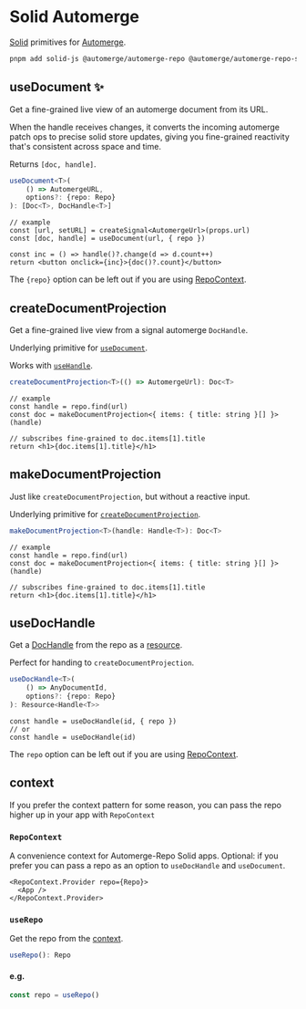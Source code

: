 # Solid Automerge

<a href="https://www.solidjs.com/">Solid</a> primitives for <a
href="https://automerge.org/docs/repositories/"> Automerge</a>.

```sh
pnpm add solid-js @automerge/automerge-repo @automerge/automerge-repo-solid-primitives
```

## useDocument ✨

Get a fine-grained live view of an automerge document from its URL.

When the handle receives changes, it converts the incoming automerge patch ops
to precise solid store updates, giving you fine-grained reactivity that's
consistent across space and time.

Returns `[doc, handle]`.

```ts
useDocument<T>(
    () => AutomergeURL,
    options?: {repo: Repo}
): [Doc<T>, DocHandle<T>]
```

```tsx
// example
const [url, setURL] = createSignal<AutomergeUrl>(props.url)
const [doc, handle] = useDocument(url, { repo })

const inc = () => handle()?.change(d => d.count++)
return <button onclick={inc}>{doc()?.count}</button>
```

The `{repo}` option can be left out if you are using [RepoContext](#repocontext).

## createDocumentProjection

Get a fine-grained live view from a signal automerge `DocHandle`.

Underlying primitive for [`useDocument`](#usedocument-).

Works with [`useHandle`](#usehandle).

```ts
createDocumentProjection<T>(() => AutomergeUrl): Doc<T>
```

```tsx
// example
const handle = repo.find(url)
const doc = makeDocumentProjection<{ items: { title: string }[] }>(handle)

// subscribes fine-grained to doc.items[1].title
return <h1>{doc.items[1].title}</h1>
```

## makeDocumentProjection

Just like `createDocumentProjection`, but without a reactive input.

Underlying primitive for [`createDocumentProjection`](#createDocumentProjection).

```ts
makeDocumentProjection<T>(handle: Handle<T>): Doc<T>
```

```tsx
// example
const handle = repo.find(url)
const doc = makeDocumentProjection<{ items: { title: string }[] }>(handle)

// subscribes fine-grained to doc.items[1].title
return <h1>{doc.items[1].title}</h1>
```

## useDocHandle

Get a [DocHandle](https://automerge.org/docs/repositories/dochandles/) from the
repo as a
[resource](https://docs.solidjs.com/reference/basic-reactivity/create-resource).

Perfect for handing to `createDocumentProjection`.

```ts
useDocHandle<T>(
    () => AnyDocumentId,
    options?: {repo: Repo}
): Resource<Handle<T>>
```

```tsx
const handle = useDocHandle(id, { repo })
// or
const handle = useDocHandle(id)
```

The `repo` option can be left out if you are using [RepoContext](#repocontext).

## context

If you prefer the context pattern for some reason, you can pass the repo higher
up in your app with `RepoContext`

### `RepoContext`

A convenience context for Automerge-Repo Solid apps. Optional: if you prefer you
can pass a repo as an option to `useDocHandle` and `useDocument`.

```tsx
<RepoContext.Provider repo={Repo}>
  <App />
</RepoContext.Provider>
```

### `useRepo`

Get the repo from the [context](#repocontext).

```ts
useRepo(): Repo
```

#### e.g.

```ts
const repo = useRepo()
```
